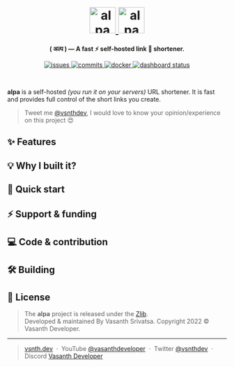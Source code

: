 <br>
<h1 align="center">
    <a href="https://alpa.vercel.app#gh-light-mode-only" target="_blank" rel="noopener">
        <img src="https://raw.githubusercontent.com/vsnthdev/alpa/dev/docs/media/logo_light.svg" alt="alpa" height="60">
    </a>
    <a href="https://alpa.vercel.app#gh-dark-mode-only" target="_blank" rel="noopener">
        <img src="https://raw.githubusercontent.com/vsnthdev/alpa/dev/docs/media/logo_dark.svg" alt="alpa" height="60">
    </a>
</h1>

<p align="center"><strong>( अल्प ) — A fast ⚡ self-hosted link 🔗 shortener.</strong></p>

<p align="center">
    <a href="https://github.com/vsnthdev/alpa/issues">
        <img src="https://img.shields.io/github/issues/vsnthdev/alpa.svg?style=flat-square" alt="issues">
    </a>
    <a href="https://github.com/vsnthdev/alpa/commits/main">
        <img src="https://img.shields.io/github/last-commit/vsnthdev/alpa.svg?style=flat-square"
            alt="commits">
    </a>
    <a href="https://hub.docker.com/r/vsnthdev/alpa-api" target="_blank" rel="noopener">
        <img src="https://img.shields.io/docker/pulls/vsnthdev/alpa-api?color=1E90FF&style=flat-square" alt="docker">
    </a>
    <a href="https://alpa.vercel.app" target="_blank" rel="noopener">
        <img src="https://img.shields.io/website?label=dashboard&logo=vercel&style=flat-square&url=https%3A%2F%2Falpa.vercel.app" alt="dashboard status">
    </a>
</p>
<br>

<!-- block:header -->

**alpa** is a self-hosted _(you run it on your servers)_ URL shortener. It is fast and provides full control of the short links you create.

> Tweet me <a target="_blank" rel="noopener" href="https://vas.cx/twitter">@vsnthdev</a>, I would love to know your opinion/experience on this project 😍

## ✨ Features

## 💡 Why I built it?

## 🚀 Quick start

## ⚡ Support & funding

## 💻 Code & contribution

## 🛠️ Building

<!-- block:footer -->

## 📰 License
> The **alpa** project is released under the [Zlib](https://github.com/vsnthdev/alpa/blob/main/LICENSE.md). <br> Developed &amp; maintained By Vasanth Srivatsa. Copyright 2022 © Vasanth Developer.
<hr>

> <a href="https://vsnth.dev" target="_blank" rel="noopener">vsnth.dev</a> &nbsp;&middot;&nbsp;
> YouTube <a href="https://vas.cx/videos" target="_blank" rel="noopener">@vasanthdeveloper</a> &nbsp;&middot;&nbsp;
> Twitter <a href="https://vas.cx/twitter" target="_blank" rel="noopener">@vsnthdev</a> &nbsp;&middot;&nbsp;
> Discord <a href="https://vas.cx/discord" target="_blank" rel="noopener">Vasanth Developer</a>
